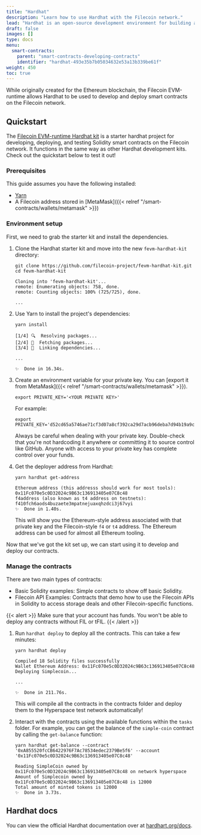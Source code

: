 ```yaml
---
title: "Hardhat"
description: "Learn how to use Hardhat with the Filecoin network."
lead: "Hardhat is an open-source development environment for building and testing smart contracts. It is designed to provide developers with a flexible and extensible framework for building, testing, and deploying smart contracts in a reliable and efficient manner."
draft: false
images: []
type: docs
menu:
  smart-contracts:
    parent: "smart-contracts-developing-contracts"
    identifier: "hardhat-493e35b7b05034632e53a13b339be61f"
weight: 450
toc: true
---
```


While originally created for the Ethereum blockchain, the Filecoin EVM-runtime allows Hardhat to be used to develop and deploy smart contracts on the Filecoin network.

## Quickstart

The [Filecoin EVM-runtime Hardhat kit](https://github.com/filecoin-project/FEVM-Hardhat-Kit) is a starter hardhat project for developing, deploying, and testing Solidity smart contracts on the Filecoin network. It functions in the same way as other Hardhat development kits. Check out the quickstart below to test it out!

### Prerequisites

This guide assumes you have the following installed:

- [Yarn](https://yarnpkg.com/)
- A Filecoin address stored in [MetaMask]({{< relref "/smart-contracts/wallets/metamask" >}})

### Environment setup

First, we need to grab the starter kit and install the dependencies.

1. Clone the Hardhat starter kit and move into the new `fevm-hardhat-kit` directory:

    ```shell
    git clone https://github.com/filecoin-project/fevm-hardhat-kit.git
    cd fevm-hardhat-kit
    ```

    ```plaintext
    Cloning into 'fevm-hardhat-kit'...
    remote: Enumerating objects: 758, done.
    remote: Counting objects: 100% (725/725), done.

    ...
    ```

1. Use Yarn to install the project's dependencies:

    ```shell
    yarn install
    ```

    ```plaintext
    [1/4] 🔍  Resolving packages...
    [2/4] 🚚  Fetching packages...
    [3/4] 🔗  Linking dependencies...

    ...

    ✨  Done in 16.34s.
    ```

1. Create an environment variable for your private key. You can [export it from MetaMask]({{< relref "/smart-contracts/wallets/metamask" >}}).

    ```shell
    export PRIVATE_KEY='<YOUR PRIVATE KEY>'
    ```

    For example:

    ```shell
    export PRIVATE_KEY='d52cd65a5746ae71cf3d07a8cf392ca29d7acb96deba7d94b19a9cf3c9f63022'
    ```

    Always be careful when dealing with your private key. Double-check that you're not hardcoding it anywhere or committing it to source control like GitHub. Anyone with access to your private key has complete control over your funds.

1. Get the deployer address from Hardhat:

    ```shell
    yarn hardhat get-address
    ```

    ```plaintext
    Ethereum address (this addresss should work for most tools): 0x11Fc070e5c0D32024c9B63c136913405e07C8c48
    f4address (also known as t4 address on testnets): f410fch6aods4buzaete3mpatnejuaxqhzdci3j67vyi
    ✨  Done in 1.40s.
    ```

    This will show you the Ethereum-style address associated with that private key and the Filecoin-style `f4` or `t4` address. The Ethereum address can be used for almost all Ethereum tooling.

Now that we've got the kit set up, we can start using it to develop and deploy our contracts.

### Manage the contracts

There are two main types of contracts:

- Basic Solidity examples: Simple contracts to show off basic Solidity.
- Filecoin API Examples: Contracts that demo how to use the Filecoin APIs in Solidity to access storage deals and other Filecoin-specific functions.

{{< alert >}}
Make sure that your account has funds. You won't be able to deploy any contracts without FIL or tFIL.
{{< /alert >}}

1. Run `hardhat deploy` to deploy all the contracts. This can take a few minutes:

    ```shell
    yarn hardhat deploy
    ```

    ```plaintext
    Compiled 18 Solidity files successfully
    Wallet Ethereum Address: 0x11Fc070e5c0D32024c9B63c136913405e07C8c48
    Deploying Simplecoin...

    ...

    ✨  Done in 211.76s.
    ```

    This will compile all the contracts in the contracts folder and deploy them to the Hyperspace test network automatically!

1. Interact with the contracts using the available functions within the `tasks` folder. For example, you can get the balance of the `simple-coin` contract by calling the `get-balance` function:

    ```shell
    yarn hardhat get-balance --contract '0xA855520fcCB6422976F7Ac78534edec2379Be5f6' --account '0x11Fc070e5c0D32024c9B63c136913405e07C8c48'
    ```

    ```plaintext
    Reading SimpleCoin owned by 0x11Fc070e5c0D32024c9B63c136913405e07C8c48 on network hyperspace
    Amount of Simplecoin owned by 0x11Fc070e5c0D32024c9B63c136913405e07C8c48 is 12000
    Total amount of minted tokens is 12000
    ✨  Done in 3.73s.
    ```

## Hardhat docs

You can view the official Hardhat documentation over at [hardhart.org/docs](https://hardhat.org/docs).
